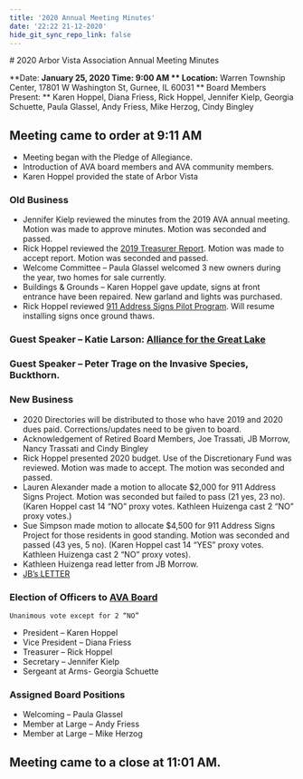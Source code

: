 ```yaml
---
title: '2020 Annual Meeting Minutes'
date: '22:22 21-12-2020'
hide_git_sync_repo_link: false
---
```


<link id="linkstyle" rel='stylesheet' href='/css/ava.css'/>
# 2020 Arbor Vista Association Annual Meeting Minutes 

**Date:  **January 25, 2020
**Time**: 9:00 AM
** Location:**  Warren Township Center, 17801 W Washington St, Gurnee, IL 60031
** Board Members Present: ** Karen Hoppel, Diana Friess, Rick Hoppel, Jennifer Kielp, Georgia Schuette, Paula Glassel, Andy Friess, Mike Herzog, Cindy Bingley

##  Meeting came to order at 9:11 AM
- Meeting began with the Pledge of Allegiance.
- Introduction of AVA board members and AVA community members.
- Karen Hoppel provided the state of Arbor Vista

### Old Business
- Jennifer Kielp reviewed the minutes from the 2019 AVA annual meeting.  Motion was made to approve minutes.  Motion was seconded and passed.
- Rick Hoppel reviewed the [2019 Treasurer Report](https://arborvista.org/docs/2020-annual-meeting-treasurer-report).  Motion was made to accept report.  Motion was seconded and passed.
- Welcome Committee – Paula Glassel welcomed 3 new owners during the year, two homes for sale currently.
- Buildings & Grounds – Karen Hoppel gave update, signs at front entrance have been repaired.  New garland and lights was purchased.
- Rick Hoppel reviewed [911 Address Signs Pilot Program](https://arborvista.org/projects/av-911-signs). Will resume installing signs once ground thaws.

### Guest Speaker – Katie Larson: [Alliance for the Great Lake](https://greatlakes.org/)

### Guest Speaker – Peter Trage on the Invasive Species, Buckthorn.

### New Business
- 2020 Directories will be distributed to those who have 2019 and 2020 dues paid.  Corrections/updates need to be given to board.
- Acknowledgement of Retired Board Members, Joe Trassati, JB Morrow, Nancy Trassati and Cindy Bingley
- Rick Hoppel presented 2020 budget.  Use of the Discretionary Fund was reviewed. Motion was made to accept. The motion was seconded and passed.
- Lauren Alexander made a motion to allocate $2,000 for 911 Address Signs Project.  Motion was seconded but failed to pass (21 yes, 23 no). (Karen Hoppel cast 14 “NO” proxy votes. Kathleen Huizenga cast 2 “NO” proxy votes.)
- Sue Simpson made motion to allocate $4,500 for 911 Address Signs Project for those residents  in good standing.  Motion was seconded and passed (43 yes, 5 no). (Karen Hoppel cast 14 “YES” proxy votes. Kathleen Huizenga cast 2 “NO” proxy votes).
- Kathleen Huizenga read letter from JB Morrow. 
- [JB’s LETTER](https://files.hoppel.us/arborvista/Meetings/2020/JB_letter_to_AVA.pdf)

### Election of Officers  to [AVA Board](https://arborvista.org/%20ava%20board/ava%20board)

    Unanimous vote except for 2 “NO” 

*   President – Karen Hoppel
*   Vice President – Diana Friess
*   Treasurer – Rick Hoppel
*   Secretary – Jennifer Kielp
*   Sergeant at Arms- Georgia Schuette

### Assigned Board Positions

*   Welcoming – Paula Glassel
*   Member at Large – Andy Friess
*   Member at Large – Mike Herzog


## Meeting came to a close at 11:01 AM.
